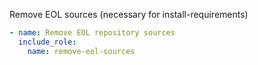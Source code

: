 Remove EOL sources (necessary for install-requirements)

```yaml
- name: Remove EOL repository sources
  include_role:
    name: remove-eol-sources
```